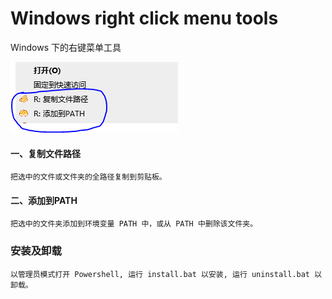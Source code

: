 # Windows right click menu tools
Windows 下的右键菜单工具

![截图](./resources/screenshot.png)

#### 一、复制文件路径
    把选中的文件或文件夹的全路径复制到剪贴板。

#### 二、添加到PATH
    把选中的文件夹添加到环境变量 PATH 中，或从 PATH 中删除该文件夹。

### 安装及卸载
    以管理员模式打开 Powershell, 运行 install.bat 以安装, 运行 uninstall.bat 以卸载。
